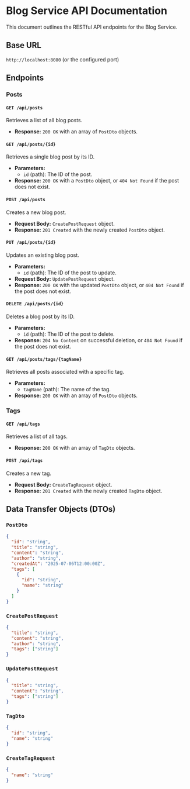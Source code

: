 # Blog Service API Documentation

This document outlines the RESTful API endpoints for the Blog Service.

## Base URL
`http://localhost:8080` (or the configured port)

## Endpoints

### Posts

#### `GET /api/posts`
Retrieves a list of all blog posts.

- **Response:** `200 OK` with an array of `PostDto` objects.

#### `GET /api/posts/{id}`
Retrieves a single blog post by its ID.

- **Parameters:**
  - `id` (path): The ID of the post.
- **Response:** `200 OK` with a `PostDto` object, or `404 Not Found` if the post does not exist.

#### `POST /api/posts`
Creates a new blog post.

- **Request Body:** `CreatePostRequest` object.
- **Response:** `201 Created` with the newly created `PostDto` object.

#### `PUT /api/posts/{id}`
Updates an existing blog post.

- **Parameters:**
  - `id` (path): The ID of the post to update.
- **Request Body:** `UpdatePostRequest` object.
- **Response:** `200 OK` with the updated `PostDto` object, or `404 Not Found` if the post does not exist.

#### `DELETE /api/posts/{id}`
Deletes a blog post by its ID.

- **Parameters:**
  - `id` (path): The ID of the post to delete.
- **Response:** `204 No Content` on successful deletion, or `404 Not Found` if the post does not exist.

#### `GET /api/posts/tags/{tagName}`
Retrieves all posts associated with a specific tag.

- **Parameters:**
  - `tagName` (path): The name of the tag.
- **Response:** `200 OK` with an array of `PostDto` objects.

### Tags

#### `GET /api/tags`
Retrieves a list of all tags.

- **Response:** `200 OK` with an array of `TagDto` objects.

#### `POST /api/tags`
Creates a new tag.

- **Request Body:** `CreateTagRequest` object.
- **Response:** `201 Created` with the newly created `TagDto` object.

## Data Transfer Objects (DTOs)

### `PostDto`
```json
{
  "id": "string",
  "title": "string",
  "content": "string",
  "author": "string",
  "createdAt": "2025-07-06T12:00:00Z",
  "tags": [
    {
      "id": "string",
      "name": "string"
    }
  ]
}
```

### `CreatePostRequest`
```json
{
  "title": "string",
  "content": "string",
  "author": "string",
  "tags": ["string"]
}
```

### `UpdatePostRequest`
```json
{
  "title": "string",
  "content": "string",
  "tags": ["string"]
}
```

### `TagDto`
```json
{
  "id": "string",
  "name": "string"
}
```

### `CreateTagRequest`
```json
{
  "name": "string"
}
```
